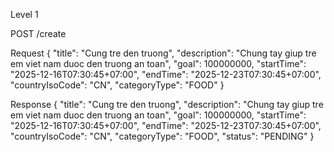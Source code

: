 Level 1

POST /create

Request
{
    "title": "Cung tre den truong",
    "description": "Chung tay giup tre em viet nam duoc den truong an toan",
    "goal": 100000000,
    "startTime": "2025-12-16T07:30:45+07:00",
    "endTime": "2025-12-23T07:30:45+07:00",
    "countryIsoCode": "CN",
    "categoryType": "FOOD"
}

Response
{
    "title": "Cung tre den truong",
    "description": "Chung tay giup tre em viet nam duoc den truong an toan",
    "goal": 100000000,
    "startTime": "2025-12-16T07:30:45+07:00",
    "endTime": "2025-12-23T07:30:45+07:00",
    "countryIsoCode": "CN",
    "categoryType": "FOOD",
    "status": "PENDING"
}






